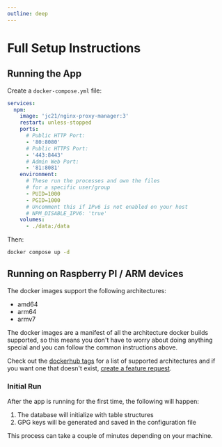 ```yaml
---
outline: deep
---
```


# Full Setup Instructions

## Running the App

Create a `docker-compose.yml` file:

```yml
services:
  npm:
    image: 'jc21/nginx-proxy-manager:3'
    restart: unless-stopped
    ports:
      # Public HTTP Port:
      - '80:8080'
      # Public HTTPS Port:
      - '443:8443'
      # Admin Web Port:
      - '81:8081'
    environment:
      # These run the processes and own the files
      # for a specific user/group
      - PUID=1000
      - PGID=1000
      # Uncomment this if IPv6 is not enabled on your host
      # NPM_DISABLE_IPV6: 'true'
    volumes:
      - ./data:/data
```

Then:

```bash
docker compose up -d
```

## Running on Raspberry PI / ARM devices

The docker images support the following architectures:
- amd64
- arm64
- armv7

The docker images are a manifest of all the architecture docker builds supported, so this means
you don't have to worry about doing anything special and you can follow the common instructions above.

Check out the [dockerhub tags](https://hub.docker.com/r/jc21/nginx-proxy-manager/tags)
for a list of supported architectures and if you want one that doesn't exist,
[create a feature request](https://github.com/NginxProxyManager/nginx-proxy-manager/issues/new?assignees=&labels=enhancement&template=feature_request.md&title=).


### Initial Run

After the app is running for the first time, the following will happen:

1. The database will initialize with table structures
2. GPG keys will be generated and saved in the configuration file

This process can take a couple of minutes depending on your machine.
